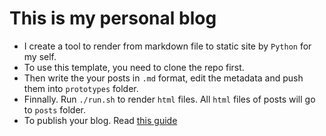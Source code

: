 # This is my personal blog
* I create a tool to render from markdown file to static site by `Python` for my self.
* To use this template, you need to clone the repo first.
* Then write the your posts in `.md` format, edit the metadata and push them into `prototypes` folder.
* Finnally. Run `./run.sh` to render `html` files. All `html` files of posts will go to `posts` folder.
* To publish your blog. Read [this guide](https://pages.github.com/)

